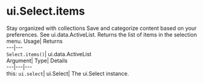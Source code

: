  
#  ui.Select.items
Stay organized with collections  Save and categorize content based on your preferences. 
See ui.data.ActiveList. 
Returns the list of items in the selection menu.
Usage| Returns  
---|---  
`Select.items()`| ui.data.ActiveList  
Argument| Type| Details  
---|---|---  
this: `ui.select`| ui.Select| The ui.Select instance.  
